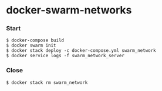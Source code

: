 # docker-swarm-networks

### Start

```console
$ docker-compose build
$ docker swarm init
$ docker stack deploy -c docker-compose.yml swarm_network
$ docker service logs -f swarm_network_server
```

### Close

```console
$ docker stack rm swarm_network
```
